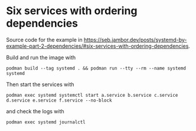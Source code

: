 # Six services with ordering dependencies

Source code for the example in https://seb.jambor.dev/posts/systemd-by-example-part-2-dependencies/#six-services-with-ordering-dependencies.

Build and run the image with
```
podman build --tag systemd . && podman run --tty --rm --name systemd systemd
```

Then start the services with
```
podman exec systemd systemctl start a.service b.service c.service d.service e.service f.service --no-block
```
and check the logs with
```
podman exec systemd journalctl
```
